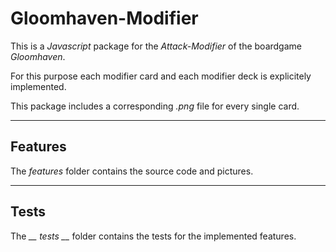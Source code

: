 # Gloomhaven-Modifier
This is a *Javascript* package for the *Attack-Modifier* of the boardgame *Gloomhaven*.

For this purpose each modifier card and each modifier deck is explicitely implemented.

This package includes a corresponding *.png* file for every single card.

---

## Features
The *features* folder contains the source code and pictures.

---

## Tests
The *__ tests __* folder contains the tests for the implemented features.